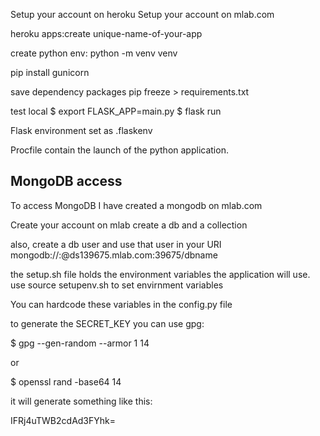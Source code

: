 Setup your account on heroku
Setup your account on mlab.com

heroku apps:create unique-name-of-your-app

create python env:
python -m venv venv

pip install gunicorn

save dependency packages
pip freeze > requirements.txt


test local
$ export FLASK_APP=main.py
$ flask run

Flask environment set as .flaskenv

Procfile contain the launch of the python application.

## MongoDB access
To access MongoDB I have created a mongodb on mlab.com

Create your account on mlab
create a db and a collection

also, create a db user and use that user in your URI
mongodb://<dbuser>:<dbpassword>@ds139675.mlab.com:39675/dbname

the setup.sh file holds the environment variables the application will use.
use source setupenv.sh to set envirnment variables

You can hardcode these variables in the config.py file

to generate the SECRET_KEY you can use gpg:

$ gpg --gen-random --armor 1 14

or

$ openssl rand -base64 14

it will generate something like this:

IFRj4uTWB2cdAd3FYhk=



